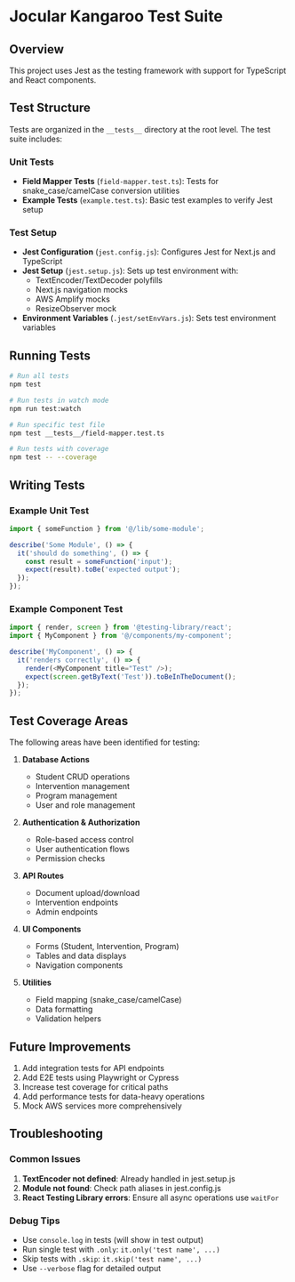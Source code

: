 # Jocular Kangaroo Test Suite

## Overview

This project uses Jest as the testing framework with support for TypeScript and React components.

## Test Structure

Tests are organized in the `__tests__` directory at the root level. The test suite includes:

### Unit Tests
- **Field Mapper Tests** (`field-mapper.test.ts`): Tests for snake_case/camelCase conversion utilities
- **Example Tests** (`example.test.ts`): Basic test examples to verify Jest setup

### Test Setup
- **Jest Configuration** (`jest.config.js`): Configures Jest for Next.js and TypeScript
- **Jest Setup** (`jest.setup.js`): Sets up test environment with:
  - TextEncoder/TextDecoder polyfills
  - Next.js navigation mocks
  - AWS Amplify mocks
  - ResizeObserver mock
- **Environment Variables** (`.jest/setEnvVars.js`): Sets test environment variables

## Running Tests

```bash
# Run all tests
npm test

# Run tests in watch mode
npm run test:watch

# Run specific test file
npm test __tests__/field-mapper.test.ts

# Run tests with coverage
npm test -- --coverage
```

## Writing Tests

### Example Unit Test

```typescript
import { someFunction } from '@/lib/some-module';

describe('Some Module', () => {
  it('should do something', () => {
    const result = someFunction('input');
    expect(result).toBe('expected output');
  });
});
```

### Example Component Test

```typescript
import { render, screen } from '@testing-library/react';
import { MyComponent } from '@/components/my-component';

describe('MyComponent', () => {
  it('renders correctly', () => {
    render(<MyComponent title="Test" />);
    expect(screen.getByText('Test')).toBeInTheDocument();
  });
});
```

## Test Coverage Areas

The following areas have been identified for testing:

1. **Database Actions**
   - Student CRUD operations
   - Intervention management
   - Program management
   - User and role management

2. **Authentication & Authorization**
   - Role-based access control
   - User authentication flows
   - Permission checks

3. **API Routes**
   - Document upload/download
   - Intervention endpoints
   - Admin endpoints

4. **UI Components**
   - Forms (Student, Intervention, Program)
   - Tables and data displays
   - Navigation components

5. **Utilities**
   - Field mapping (snake_case/camelCase)
   - Data formatting
   - Validation helpers

## Future Improvements

1. Add integration tests for API endpoints
2. Add E2E tests using Playwright or Cypress
3. Increase test coverage for critical paths
4. Add performance tests for data-heavy operations
5. Mock AWS services more comprehensively

## Troubleshooting

### Common Issues

1. **TextEncoder not defined**: Already handled in jest.setup.js
2. **Module not found**: Check path aliases in jest.config.js
3. **React Testing Library errors**: Ensure all async operations use `waitFor`

### Debug Tips

- Use `console.log` in tests (will show in test output)
- Run single test with `.only`: `it.only('test name', ...)`
- Skip tests with `.skip`: `it.skip('test name', ...)`
- Use `--verbose` flag for detailed output